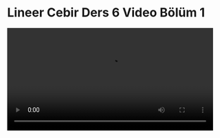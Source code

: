 # Lineer Cebir Ders 6 Video Bölüm 1

<video width="95%" controls>
    <source src="https://drive.google.com/uc?export=view&id=1eNxxTZX11aU21NcdLKI9ZUfYDHBNd1KC" type='video/mp4'>
</video>



